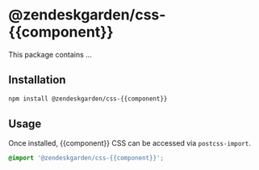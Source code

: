 # @zendeskgarden/css-{{component}}

This package contains ...

## Installation

```sh
npm install @zendeskgarden/css-{{component}}
```

## Usage

Once installed, {{component}} CSS can be accessed via `postcss-import`.

```css
@import '@zendeskgarden/css-{{component}}';
```
